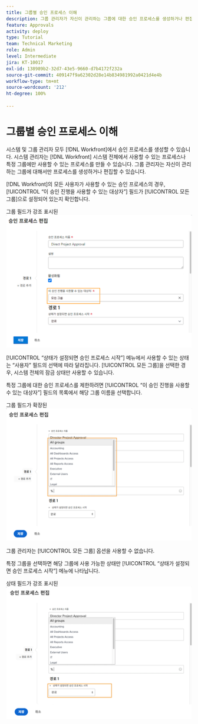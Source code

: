 ```yaml
---
title: 그룹별 승인 프로세스 이해
description: 그룹 관리자가 자신이 관리하는 그룹에 대한 승인 프로세스를 생성하거나 편집할 수 있는 방법에 대해 알아봅니다.
feature: Approvals
activity: deploy
type: Tutorial
team: Technical Marketing
role: Admin
level: Intermediate
jira: KT-10017
exl-id: 138989b2-32d7-43e5-9660-d7b4172f232a
source-git-commit: 409147f9a62302d28e14b834981992a0421d4e4b
workflow-type: tm+mt
source-wordcount: '212'
ht-degree: 100%

---
```


# 그룹별 승인 프로세스 이해

시스템 및 그룹 관리자 모두 [!DNL Workfront]에서 승인 프로세스를 생성할 수 있습니다. 시스템 관리자는 [!DNL Workfront] 시스템 전체에서 사용할 수 있는 프로세스나 특정 그룹에만 사용할 수 있는 프로세스를 만들 수 있습니다. 그룹 관리자는 자신이 관리하는 그룹에 대해서만 프로세스를 생성하거나 편집할 수 있습니다.

[!DNL Workfront]의 모든 사용자가 사용할 수 있는 승인 프로세스의 경우, [!UICONTROL “이 승인 진행을 사용할 수 있는 대상자”] 필드가 [!UICONTROL 모든 그룹]으로 설정되어 있는지 확인합니다.

그룹 필드가 강조 표시된 ![[!UICONTROL 승인 프로세스 편집] 창](assets/admin-fund-approval-processes-1.png)

[!UICONTROL “상태가 설정되면 승인 프로세스 시작”] 메뉴에서 사용할 수 있는 상태는 “사용자” 필드의 선택에 따라 달라집니다. [!UICONTROL 모든 그룹]을 선택한 경우, 시스템 전체의 잠금 상태만 사용할 수 있습니다.

특정 그룹에 대한 승인 프로세스를 제한하려면 [!UICONTROL “이 승인 진행을 사용할 수 있는 대상자”] 필드의 목록에서 해당 그룹 이름을 선택합니다.

그룹 필드가 확장된 ![[!UICONTROL 승인 프로세스 편집] 창](assets/admin-fund-approval-processes-2.png)

그룹 관리자는 [!UICONTROL 모든 그룹] 옵션을 사용할 수 없습니다.

특정 그룹을 선택하면 해당 그룹에 사용 가능한 상태만 [!UICONTROL “상태가 설정되면 승인 프로세스 시작”] 메뉴에 나타납니다.

상태 필드가 강조 표시된 ![[!UICONTROL 승인 프로세스 편집] 창](assets/admin-fund-approval-processes-3.png)

